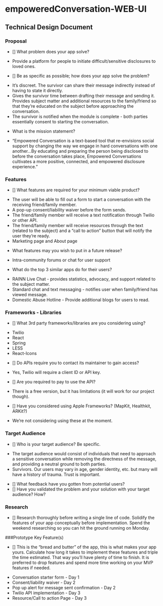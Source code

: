 # empoweredConversation-WEB-UI

## Technical Design Document
### Proposal

- [] What problem does your app solve?
* Provide a platform for people to initiate difficult/sensitive disclosures to loved ones.
- [] Be as specific as possible; how does your app solve the problem?
* It’s discreet. The survivor can share their message indirectly instead of having to state it directly.
* Gives the survivor time between drafting their message and sending it.
Provides subject matter and additional resources to the family/friend so that they’re educated on the subject before approaching the conversation.
* The survivor is notified when the module is complete - both parties essentially consent to starting the conversation.
- What is the mission statement?
* “Empowered Conversation is a text-based tool that re-envisions social support by changing the way we engage in hard conversations with one another...By educating and preparing the person being disclosed to before the conversation takes place, Empowered Conversations cultivates a more positive, connected, and empowered disclosure experience.”

### Features

- [] What features are required for your minimum viable product?
* The user will be able to fill out a form to start a conversation with the receiving friend/family member.
* A pop-up consent/liability waiver before the form sends.
* The friend/family member will receive a text notification through Twilio or other API.
* The friend/family member will receive resources through the text (related to the subject) and a “call to action” button that will notify the user they’re ready.
* Marketing page and About page
- What features may you wish to put in a future release?
* Intra-community forums or chat for user support 
- What do the top 3 similar apps do for their users?
* RAINN Live Chat - provides statistics, advocacy, and support related to the subject matter.
* Standard chat and text messaging - notifies user when family/friend has viewed message.
* Domestic Abuse Hotline - Provide additional blogs for users to read.

### Frameworks - Libraries

- [] What 3rd party frameworks/libraries are you considering using?
* Twilio
* React
* Spring
* LESS
* React-Icons

- [] Do APIs require you to contact its maintainer to gain access?
* Yes, Twilio will require a client ID or API key.

- [] Are you required to pay to use the API?
* There is a free version, but it has limitations (it will work for our project though).

- [] Have you considered using Apple Frameworks? (MapKit, Healthkit, ARKit?)
* We’re not considering using these at the moment.

### Target Audience

- [] Who is your target audience? Be specific.
* The target audience would consist of individuals that need to approach a sensitive conversation while removing the directness of the message, and providing a neutral ground to both parties. 
* Survivors. Our users may vary in age, gender identity, etc. but many will have a history of trauma. Trust is important.

- [] What feedback have you gotten from potential users?
- [] Have you validated the problem and your solution with your target audience? How?

### Research

- [] Research thoroughly before writing a single line of code. Solidify the features of your app conceptually before implementation. Spend the weekend researching so you can hit the ground running on Monday.

###Prototype Key Feature(s)

- [] This is the “bread and butter” of the app, this is what makes your app yours. Calculate how long it takes to implement these features and triple the time estimated. That way you’ll have plenty of time to finish. It is preferred to drop features and spend more time working on your MVP features if needed.
* Conversation starter form - Day 1
* Consent/liability waiver - Day 2
* Pop up alert for message sent confirmation - Day 2
* Twilio API implementation - Day 3
* Resource/Call to action Page - Day 3
